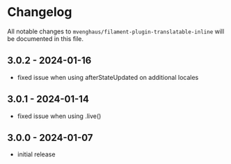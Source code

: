 # Changelog

All notable changes to `mvenghaus/filament-plugin-translatable-inline` will be documented in this file.

## 3.0.2 - 2024-01-16
- fixed issue when using afterStateUpdated on additional locales

## 3.0.1 - 2024-01-14
- fixed issue when using .live()

## 3.0.0 - 2024-01-07

- initial release
